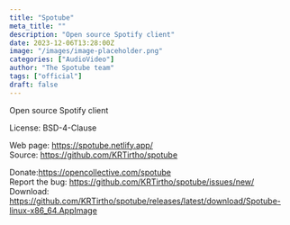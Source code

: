 ```yaml
---
title: "Spotube"
meta_title: ""
description: "Open source Spotify client"
date: 2023-12-06T13:28:00Z
image: "/images/image-placeholder.png"
categories: ["AudioVideo"]
author: "The Spotube team"
tags: ["official"]
draft: false
---
```


Open source Spotify client

License: BSD-4-Clause

Web page: https://spotube.netlify.app/  
Source: https://github.com/KRTirtho/spotube

Donate:https://opencollective.com/spotube  
Report the bug: https://github.com/KRTirtho/spotube/issues/new/  
Download: https://github.com/KRTirtho/spotube/releases/latest/download/Spotube-linux-x86_64.AppImage
